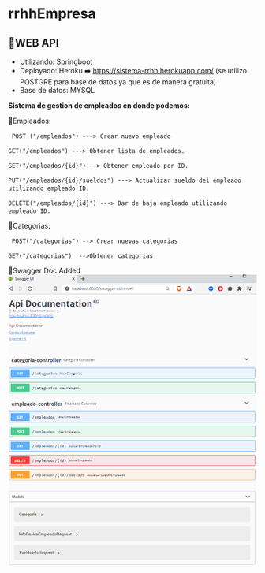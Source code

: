 # rrhhEmpresa
## 📌WEB API
* Utilizando: Springboot
* Deployado: Heroku ➡️ https://sistema-rrhh.herokuapp.com/ (se utilizo POSTGRE para base de datos ya que es de manera gratuita) 
* Base de datos: MYSQL


**Sistema de gestion de empleados en donde podemos:**


🔷Empleados:
```
 POST ("/empleados") ---> Crear nuevo empleado
 ```
 ```
 GET("/empleados") ---> Obtener lista de empleados.
 ```
 ```
 GET("/empleados/{id}")---> Obtener empleado por ID.
 ```
 ```
 PUT("/empleados/{id}/sueldos") ---> Actualizar sueldo del empleado utilizando empleado ID.
 ```
 ```
 DELETE("/empleados/{id}") ---> Dar de baja empleado utilizando empleado ID.
 ```
 
🔷Categorias:
```
 POST("/categorias") --> Crear nuevas categorias
 ```
 ```
 GET("/categorias")  -->Obtener categorias
 ```
 
 
 
 🔷Swagger Doc Added 
 ![Swagger Documentation](src/main/java/ar/com/ada/api/rrhh/swaggerDoc.png)
  
